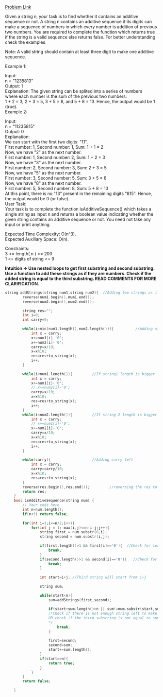 [Problem Link](https://www.geeksforgeeks.org/problems/additive-sequence/1)<br>

Given a string n, your task is to find whether it contains an additive sequence or not. A string n contains an additive sequence if its digits can make a sequence of numbers in which every number is addition of previous two numbers. You are required to complete the function which returns true if the string is a valid sequence else returns false. For better understanding check the examples.<br>

Note: A valid string should contain at least three digit to make one additive sequence. <br>

Example 1:<br>



Input:  
n = "1235813"<br>
Output: 
1<br>
Explanation: 
The given string can be splited into a series of numbers  <br>
where each number is the sum of the previous two numbers: <br>
1 + 2 = 3, 2 + 3 = 5, 3 + 5 = 8, and 5 + 8 = 13. Hence, the output would be 1 (true).<br>
Example 2:

Input:  
n = "11235815"<br>
Output: 
0<br>
Explanation: <br>
We can start with the first two digits: "11".<br>
First number: 1, Second number: 1, Sum: 1 + 1 = 2<br>
Now, we have "2" as the next number.<br>
First number: 1, Second number: 2, Sum: 1 + 2 = 3<br>
Now, we have "3" as the next number.<br>
First number: 2, Second number: 3, Sum: 2 + 3 = 5<br>
Now, we have "5" as the next number.<br>
First number: 3, Second number: 5, Sum: 3 + 5 = 8<br>
Now, we have "8" as the next number.<br>
First number: 5, Second number: 8, Sum: 5 + 8 = 13<br>
At this point, there is no "13" present in the remaining digits "815". Hence, the output would be 0 (or false).<br>
User Task: <br>
Your task is to complete the function isAdditiveSequence() which takes a single string as input n and returns a boolean value indicating whether the given string contains an additive sequence or not. You need not take any input or print anything.<br>

Expected Time Complexity: O(n^3).<br>
Expected Auxiliary Space: O(n).<br>

Constraints:<br>
3 <= length( n ) <= 200<br>
1 <= digits of string <= 9<br>


__Intuition -> Use nested loops to get first substring and second substring. Use a function to add these strings as if they are numbers. Check if the added string is equal to the third substring. READ COMMENTS FOR MORE CLARIFICATION.__

```C++
string addStrings(string num1,string num2){  //Adding two strings as if they are numbers
        reverse(num1.begin(),num1.end());
        reverse(num2.begin(),num2.end());
        
        string res="";
        int i=0;
        int carry=0;
        
        while(i<min(num1.length(),num2.length())){          //Adding strings to a common length
            int x = carry;
            x+=num1[i]-'0';
            x+=num2[i]-'0';
            carry=x/10;
            x=x%10;
            res=res+to_string(x);
            i++;
        }
        
        while(i<num1.length()){         //If string1 length is bigger
            int x = carry;
            x+=num1[i]-'0';
            // x+=num2[i]-'0';
            carry=x/10;
            x=x%10;
            res=res+to_string(x);
            i++;
        }
        while(i<num2.length()){         //If string 2 length is bigger 
            int x = carry;      
            // x+=num1[i]-'0';
            x+=num2[i]-'0';
            carry=x/10;
            x=x%10;
            res=res+to_string(x);
            i++;
        }
        
        while(carry){                   //Adding carry left 
            int x = carry;
            carry=carry/10;
            x=x%10;
            res=res+to_string(x);
        }
        reverse(res.begin(),res.end());         //reversing the res to get answer
        return res;
    }
    bool isAdditiveSequence(string num) {
        // Your code here
        int n=num.length();
        if(n<3) return false;
        
        for(int i=1;i<=n/2;i++){
            for(int j = 1; max(i,j)<=n-i-j;j++){
                string first = num.substr(0,i);
                string second = num.substr(i,j);
                
                if(first.length()>1 && first[i]=='0'){  //Check for leading 0s in first string
                    break;
                }
                if(second.length()>1 && second[i]=='0'){   //Check for leading 0s in second string
                    break;
                }
                
                int start=i+j; //Third string will start from i+j
                
                string sum;
                
                while(start<n){
                    sum=addStrings(first,second);
                    
                    if(start+sum.length()>n || sum!=num.substr(start,sum.length())){ 
                    /*Check if there is not enough string left to make sunstring of length sum.length 
                    OR check if the third substring is not equal to sum
                    */
                        break;
                    }
                    
                    first=second;
                    second=sum;
                    start+=sum.length();
                }
                if(start==n){
                    return true;
                }
            }
        }
        return false;
        
    }
```
